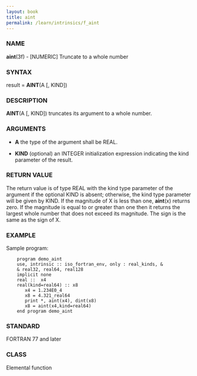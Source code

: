 ```yaml
---
layout: book
title: aint
permalink: /learn/intrinsics/f_aint
---
```

### NAME

**aint**(3f) - \[NUMERIC\] Truncate to a whole number

### SYNTAX

result = **AINT**(A \[, KIND\])

### DESCRIPTION

**AINT**(A \[, KIND\]) truncates its argument to a whole number.

### ARGUMENTS

  - **A**
    the type of the argument shall be REAL.

  - **KIND**
    (optional) an INTEGER initialization expression indicating the kind
    parameter of the result.

### RETURN VALUE

The return value is of type REAL with the kind type parameter of the
argument if the optional KIND is absent; otherwise, the kind type
parameter will be given by KIND. If the magnitude of X is less than one,
**aint**(x) returns zero. If the magnitude is equal to or greater than
one then it returns the largest whole number that does not exceed its
magnitude. The sign is the same as the sign of X.

### EXAMPLE

Sample program:

```
    program demo_aint
    use, intrinsic :: iso_fortran_env, only : real_kinds, &
    & real32, real64, real128
    implicit none
    real ::  x4
    real(kind=real64) :: x8
       x4 = 1.234E0_4
       x8 = 4.321_real64
       print *, aint(x4), dint(x8)
       x8 = aint(x4,kind=real64)
    end program demo_aint
```

### STANDARD

FORTRAN 77 and later

### CLASS

Elemental function
